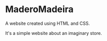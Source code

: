 # MaderoMadeira
A website created using HTML and CSS.

It's a simple website about an imaginary store.
